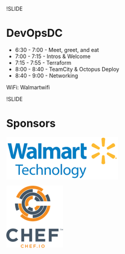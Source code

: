 !SLIDE
# DevOpsDC #


* 6:30 - 7:00 - Meet, greet, and eat
* 7:00 - 7:15 - Intros & Welcome
* 7:15 - 7:55 - Terraform
* 8:00 - 8:40 - TeamCity & Octopus Deploy
* 8:40 - 9:00 - Networking

WiFi:  Walmartwifi


!SLIDE

# Sponsors #

![Walmart](../images/walmart.png)

![Chef](../images/Chef_Vertical_Website_Reg.png)
